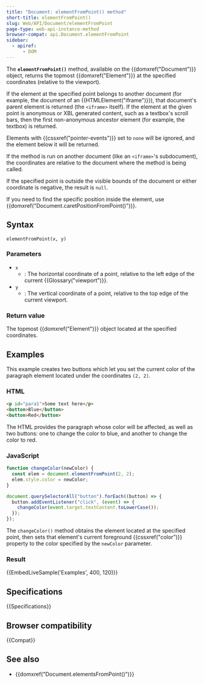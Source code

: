 ```yaml
---
title: "Document: elementFromPoint() method"
short-title: elementFromPoint()
slug: Web/API/Document/elementFromPoint
page-type: web-api-instance-method
browser-compat: api.Document.elementFromPoint
sidebar:
  - apiref:
      - DOM
---
```


The **`elementFromPoint()`**
method, available on the {{domxref("Document")}} object, returns the topmost {{domxref("Element")}} at the specified coordinates
(relative to the viewport).

If the element at the specified point belongs to another document (for example, the
document of an {{HTMLElement("iframe")}}), that document's parent element is returned
(the `<iframe>` itself). If the element at the given point is anonymous
or XBL generated content, such as a textbox's scroll bars, then the first non-anonymous
ancestor element (for example, the textbox) is returned.

Elements with {{cssxref("pointer-events")}} set to `none` will be ignored,
and the element below it will be returned.

If the method is run on another document (like an `<iframe>`'s
subdocument), the coordinates are relative to the document where the method is being
called.

If the specified point is outside the visible bounds of the document or either
coordinate is negative, the result is `null`.

If you need to find the specific position inside the element, use
{{domxref("Document.caretPositionFromPoint()")}}.

## Syntax

```js-nolint
elementFromPoint(x, y)
```

### Parameters

- `x`
  - : The horizontal coordinate of a point, relative to the left edge of the current
    {{Glossary("viewport")}}.
- `y`
  - : The vertical coordinate of a point, relative to the top edge of the current
    viewport.

### Return value

The topmost {{domxref("Element")}} object located at the specified coordinates.

## Examples

This example creates two buttons which let you set the current color of the paragraph
element located under the coordinates `(2, 2)`.

### HTML

```html
<p id="para1">Some text here</p>
<button>Blue</button>
<button>Red</button>
```

The HTML provides the paragraph whose color will be affected, as well as two buttons:
one to change the color to blue, and another to change the color to red.

### JavaScript

```js
function changeColor(newColor) {
  const elem = document.elementFromPoint(2, 2);
  elem.style.color = newColor;
}

document.querySelectorAll("button").forEach((button) => {
  button.addEventListener("click", (event) => {
    changeColor(event.target.textContent.toLowerCase());
  });
});
```

The `changeColor()` method obtains the element located at the specified
point, then sets that element's current foreground {{cssxref("color")}} property to the
color specified by the `newColor` parameter.

### Result

{{EmbedLiveSample('Examples', 400, 120)}}

## Specifications

{{Specifications}}

## Browser compatibility

{{Compat}}

## See also

- {{domxref("Document.elementsFromPoint()")}}
